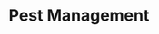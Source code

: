---
title: Pest Management
seo_keywords: Green Earth
seo_description: Green Earth
featured_image: images/pest_management.jpg
type: "agriculture"
details:
  - name: >-
      Plant sourced oil, extract & secondary metabolites
    image: images/Digout3.-e1503737947897-300x111.png
    profile_file: images/Digout.pdf
    action: Army worm, Boll worm, Fruit & shoot borer, DBM, Stem borer, Semilooper & other lepidopteron pest
  - name: Humic acid, Seaweed extract, Amino acid, Hormones, enzymes & beneficial trace elements
    image: /images/GREEN-BLOOM-300x102.png
    profile_file: images/Green-Bloom.pdf
    action: Flowering Enhancer & Prevents flower dropping
  - name: >-
      Vesicular Arbascular Mycorrhiza (VAM) fungal spores, mycelia and infected roots, Enzymes
    image: /images/R-jaal-300x114.png
    profile_file: images/R-Jaal.pdf
    action: Micro root development, Stress management, Phosphate solubilization, Superb absorption of water & nutrient
  - name: >-
      Azotobacter, Acetobacter Azospirillum & Rhizobium spp. Respectively
    image: /images/N-150x65.png
    profile_file: images/Reap-N.pdf
    action: Nitrogen Fixation
  - name: >-
      Phosphorus solubilizing bacteria
    image: /images/P-150x70.png
    profile_file: images/Reap-P.pdf
    action: Phosphate solubilization
  - name: >-
      Potash mobilizing bacteria
    image: /images/K-150x69.png
    profile_file: images/Reap-K.pdf
    action: Potash Mobilization
  - name: >-
      Zinc solubilizing bacteria
    image: /images/Z-150x71.png
    profile_file: images/Reap-Z.pdf
    action: Zinc solubilization
---